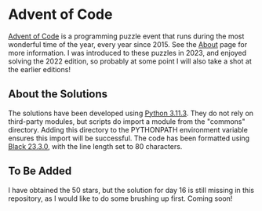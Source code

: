 # Advent of Code

[Advent of Code](https://adventofcode.com/) is a programming puzzle event that runs during the most wonderful time of the year, every year since 2015. See the [About](https://adventofcode.com/2022/about) page for more information. I was introduced to these puzzles in 2023, and enjoyed solving the 2022 edition, so probably at some point I will also take a shot at the earlier editions!

## About the Solutions

The solutions have been developed using [Python 3.11.3](https://www.python.org/). They do not rely on third-party modules, but scripts do import a module from the "commons" directory. Adding this directory to the PYTHONPATH environment variable ensures this import will be successful. The code has been formatted using [Black 23.3.0](https://black.readthedocs.io/en/stable/), with the line length set to 80 characters.

## To Be Added

I have obtained the 50 stars, but the solution for day 16 is still missing in this repository, as I would like to do some brushing up first. Coming soon!